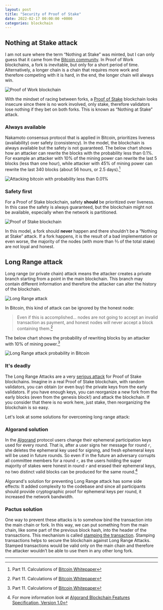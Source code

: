```yaml
---
layout: post
title: "Security of Proof of Stake"
date: 2022-02-17 00:00:00 +0000
categories: blockchain
---
```


## Nothing at Stake attack

I am not sure where the term “Nothing at Stake” was minted, but I can only guess that it came from the
[Bitcoin community](https://bitcointalk.org/index.php?topic=897488.0).
In Proof of Work blockchains,
a fork is inevitable, but only for a short period of time.
Alternatively, a longer chain is a chain
that requires more work and therefore competing with it is hard, in the end, the longer chain will always win.

![Proof of Work blockchain](../../../assets/images/proof_of_work_blockchain.png)

With the mindset of racing between forks, a [Proof of Stake](https://bitcointalk.org/index.php?topic=27787.0) blockchain
looks insecure since there is no work involved, only stake, therefore validators lose nothing if they bet on both forks.
This is known as “Nothing at Stake” attack.

### Always available

Nakamoto consensus protocol that is applied in Bitcoin, prioritizes liveness (availability) over safety (consistency).
In the model, the blockchain is always available but the safety is not guaranteed.
The below chart shows how an attacker can rewrite the blocks with the probability less than 0.1%.
For example an attacker with 10% of the mining power can rewrite the last 5 blocks (less than one hour),
while attacker with 45% of mining power can rewrite the last 340 blocks (about 56 hours, or 2.5 days).[^1]

![Attacking bitcoin with probability less than 0.01%](../../../assets/images/bitcoin_attacker_probability_less_than_0.001.png)

### Safety first

For a Proof of Stake blockchain, safety **should** be prioritized over liveness. In this case the safety is always guaranteed,
but the blockchain might not be available, especially when the network is partitioned.

![Proof of Stake blockchain](../../../assets/images/proof_of_stake_blockchain.png)

In this model, a fork should **never** happen and there shouldn’t be a “Nothing at Stake” attack.
If a fork happens, it is the result of a bad implementation or even worse, the majority of the nodes
(with more than ⅔ of the total stake) are not loyal and honest.

## Long Range attack

Long range (or private chain) attack means the attacker creates a private branch starting from a point in the main blockchain.
This branch may contain different information and therefore the attacker can alter the history of the blockchain.

![Long Range attack](../../../assets/images/long_range_attack.png)

In Bitcoin, this kind of attack can be ignored by the honest node:

> Even if this is accomplished... nodes are not going to accept an invalid transaction as payment, and honest nodes
> will never accept a block containing them.[^1]

The below chart shows the probability of rewriting blocks by an attacker with 10% of mining power.[^1]

![Long Range attack probability in Bitcoin](../../../assets/images/bitcoin_long_range_attack_probability.png)

### It's deadly

The Long Range Attacks are a very [serious attack](https://bitcointalk.org/index.php?topic=1382241.0)
for Proof of Stake blockchains.
Imagine in a real Proof of Stake blockchain, with random validators,
you can obtain (or even buy) the private keys from the early validators.
If you have enough keys, you can reorganize a new fork from the early blocks (even from the genesis block!) and
attack the blockchain.
If you consider that there is no work here, just stake, then reorganizing the blockchain is so easy.

Let's look at some solutions for overcoming long range attack:

### Algorand solution

In the [Algorand](https://www.algorand.com/) protocol users change their ephemeral participation keys used for every round.
That is, after a user signs her message for round `r`, she deletes the ephemeral key used for signing,
and fresh ephemeral keys will be used in future rounds.
So even if in the future an adversary corrupts all committee members for a round `r`,
as the users holding the super majority of stakes were honest in round `r` and erased their ephemeral
keys, no two distinct valid blocks can be produced for the same round.[^2]

Algorand's solution for preventing Long Range attack has some side effects:
It added complexity to the codebase and
since all participants should provide cryptographic proof for ephemeral keys per round,
it increased the network bandwidth.

### Pactus solution

One way to prevent these attacks is to somehow bind the transaction into the main chain or fork.
In this way, we can put something from the main chain, like some part of the previous block hash,
into the header of the transactions.
This mechanism is called [stamping the transaction](https://pactus.org/learn/transaction/stamping/).
Stamping transactions helps to secure the blockchain against Long Range Attacks.
Stamped transactions would be valid only on the main chain and
therefore the attacker wouldn’t be able to use them in any other long fork.

---

[^1]: Part 11. Calculations of [Bitcoin Whitepaper](https://bitcoin.org/bitcoin.pdf)
[^2]: For more information look at [Algorand Blockchain Features Specification, Version 1.0](https://github.com/algorandfoundation/specs/blob/master/overview/Algorand_v1_spec-2.pdf)
